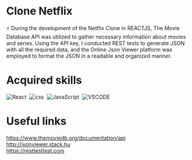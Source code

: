 # Clone Netflix

⚡ During the development of the Netflix Clone in REACTJS, The Movie Database API was utilized to gather necessary information about movies and series. Using the API key, I conducted REST tests to generate JSON with all the required data, and the Online Json Viewer platform was employed to format the JSON in a readable and organized manner.

# Acquired skills

![React](https://img.shields.io/badge/-ReactJS-0D1117?style=for-the-badge&logo=React&labelColor=0D1117)&nbsp;
![css](https://img.shields.io/badge/-css-0D1117?style=for-the-badge&logo=css3&labelColor=0D1117)&nbsp;
![JavaScript](https://img.shields.io/badge/-JavaScript-0D1117?style=for-the-badge&logo=JavaScript&labelColor=0D1117)&nbsp;
![VSCODE](https://img.shields.io/badge/-VSCODE-0D1117?style=for-the-badge&logo=visual-studio&labelColor=0D1117)&nbsp;

# Useful links

https://www.themoviedb.org/documentation/api <br/>
http://jsonviewer.stack.hu <br/>
https://resttesttest.com <br/>
